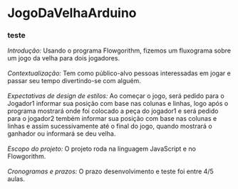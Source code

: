 # JogoDaVelhaArduino

### teste

*Introdução:* Usando o programa Flowgorithm, fizemos um fluxograma sobre um jogo da velha para dois jogadores.<br><br>
*Contextualização:* Tem como público-alvo pessoas interessadas em jogar e passar seu tempo divertindo-se com alguém. <br><br>
*Expectativas de design de estilos:* Ao começar o jogo, será pedido para o Jogador1 informar sua posição com base nas colunas e linhas, logo após o programa mostrará onde foi colocado a peça do jogador1 e será pedido para o jogador2 tembém informar sua posição com base nas colunas e linhas e assim sucessivamente até o final do jogo, quando mostrará o ganhador ou informará se deu velha.<br><br>
*Escopo do projeto:* O projeto roda na linguagem JavaScript e no Flowgorithm. <br><br>
*Cronogramas e prazos:* O prazo desenvolvimento e teste foi entre 4/5 aulas.<br> <br>
